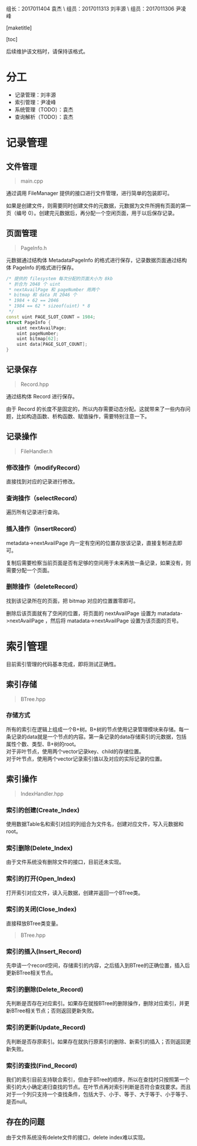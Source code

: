 <title>数据库系统概论大作业实验报告</title>

<author>组长：2017011404 袁杰 \\ 组员：2017011313 刘丰源 \\ 组员：2017011306 尹凌峰</author>

[maketitle]

[toc]

后续维护该文档时，请保持该格式。

# 分工

- 记录管理：刘丰源
- 索引管理：尹凌峰
- 系统管理（TODO）：袁杰
- 查询解析（TODO）：袁杰

# 记录管理

## 文件管理

> main.cpp

通过调用 FileManager 提供的接口进行文件管理，进行简单的包装即可。

如果是创建文件，则需要同时创建文件的元数据，元数据为文件所拥有页面的第一页（编号 0）。创建完元数据后，再分配一个空闲页面，用于以后保存记录。

## 页面管理

> PageInfo.h

元数据通过结构体 MetadataPageInfo 的格式进行保存，记录数据页面通过结构体 PageInfo 的格式进行保存。

```cpp
/* 提供的 filesystem 每次分配的页面大小为 8kb
 * 折合为 2048 个 uint
 * nextAvailPage 和 pageNumber 用两个
 * bitmap 和 data 共 2046 个
 * 1984 + 62 == 2046
 * 1984 == 62 * sizeof(uint) * 8
 */
const uint PAGE_SLOT_COUNT = 1984;
struct PageInfo {
    uint nextAvailPage;
    uint pageNumber;
    uint bitmap[62];
    uint data[PAGE_SLOT_COUNT];
}
```

## 记录保存

> Record.hpp

通过结构体 Record 进行保存。

由于 Record 的长度不是固定的，所以内存需要动态分配。这就带来了一些内存问题，比如构造函数、析构函数、赋值操作，需要特别注意一下。

## 记录操作

> FileHandler.h

### 修改操作（modifyRecord）

直接找到对应的记录进行修改。

### 查询操作（selectRecord）

遍历所有记录进行查询。

### 插入操作（insertRecord）

metadata->nextAvailPage 内一定有空闲的位置存放该记录，直接复制进去即可。

复制后需要检察当前页面是否有足够的空间用于未来再放一条记录，如果没有，则需要分配一个页面。

### 删除操作（deleteRecord）

找到该记录所在的页面，把 bitmap 对应的位置置零即可。

删除后该页面就有了空闲的位置，将页面的 nextAvailPage 设置为 matadata->nextAvailPage ，然后将 matadata->nextAvailPage 设置为该页面的页号。

# 索引管理

目前索引管理的代码基本完成，即将测试正确性。

## 索引存储

> BTree.hpp

### 存储方式

所有的索引在逻辑上组成一个B+树。B+树的节点使用记录管理模块来存储。每一条记录的data就是一个节点的内容。第一条记录的data存储索引的元数据，包括属性个数、类型、B+树的root。  
对于非叶节点，使用两个vector记录key、child的存储位置。  
对于叶节点，使用两个vector记录索引值以及对应的实际记录的位置。

## 索引操作

> IndexHandler.hpp

### 索引的创建(Create_Index)

使用数据Table名和索引对应的列组合为文件名，创建对应文件，写入元数据和root。

### 索引删除(Delete_Index)

由于文件系统没有删除文件的接口，目前还未实现。

### 索引的打开(Open_Index)

打开索引对应文件，读入元数据，创建并返回一个BTree类。

### 索引的关闭(Close_Index)

直接释放BTree类变量。

> BTree.hpp

### 索引的插入(Insert_Record)

先申请一个record空间，存储索引的内容，之后插入到BTree的正确位置，插入后更新BTree相关节点。

### 索引的删除(Delete_Record)

先判断是否存在对应索引。如果存在就按BTree的删除操作，删除对应索引，并更新BTree相关节点；否则返回更新失败。

### 索引的更新(Update_Record)

先判断是否存原索引。如果存在就执行原索引的删除、新索引的插入；否则返回更新失败。

### 索引的查找(Find_Record)

我们的索引目前支持联合索引，但由于BTree的顺序，所以在查找时只按照第一个索引的大小确定递归查找的节点。在叶节点再对索引判断是否符合查找要求。而且对于一个列只支持一个查找条件，包括大于、小于、等于、大于等于、小于等于、是否null。

## 存在的问题

由于文件系统没有delete文件的接口，delete index难以实现。